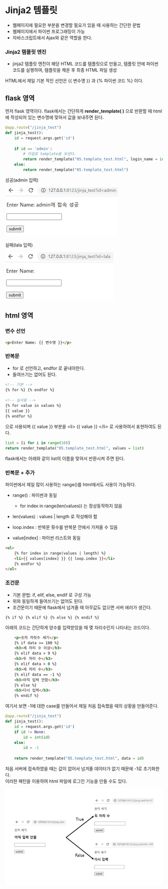 # Jinja2 템플릿
- 웹페이지에 필요한 부분을 변경할 필요가 있을 때 사용하는 간단한 문법
- 웹페이지에서 파이썬 프로그래밍이 가능
- 자바스크립트에서 Ajax와 같은 역할을 한다.

###  Jinja2 템플릿 엔진
- jinja2 템플릿 엔진이 해당 HTML 코드를 템플릿으로 만들고, 템플릿 안에 파이썬 코드를 실행하여, 템플릿을 채운 후 최종 HTML 파일 생성

HTML에서 제일 기본 적인 선언은 {{ 변수명 }} 과 {% 파이썬 코드 %} 이다.

## flask 영역

먼저 flask 영역이다. flask에서는 간단하게 __render_template( )__ 으로 반환할 때 html에 작성되어 있는 변수명에 맞혀서 값을 보내주면 된다.


```py
@app.route("/jinja_test")
def jinja_test():
    id = request.args.get('id')

    if id == 'admin':
        # 이걸로 template을 보낸다.
        return render_template("05.template_test.html", login_name = id + "에 접속 성공")
    else:
        return render_template("05.template_test.html")
```
성공(admin 입력)

![](./md_img/05.success.jpg) 

실패(lala 입력)

![](./md_img/05.failed.jpg)

## html 영역
### 변수 선언
```html
<p>Enter Name: {{ 변수명 }}</p>
```

### 반복문
- for 로 선언하고, endfor 로 끝내야한다.
- 들여쓰기는 없어도 된다.

```html
<!-- 기본 -->
{% for %} {% endfor %} 

<!-- 실사용 -->
{% for value in values %}
{{ value }}
{% endfor %}
```
으로 사용되며 {{ value }} 부분을 \<li> {{ value }} \</li> 로 사용하여서 표현하여도 된다.

```py
list = [i for i in range(10)]
return render_template("05.template_test.html", values = list)
```
flask에서는 아래와 같이 list의 이름을 맞혀서 반환시켜 주면 된다.
<br>
 

### 반복문 + 추가
파이썬에서 제일 많이 사용하는 range()를 html에서도 사용이 가능하다.

- range() : 파이썬과 동일
  - for index in range(len(values)) 는 정상동작하지 않음
  
- len(values) : values | length 로 작성해야 함
- loop.index : 반복문 횟수를 반복문 안에서 가져올 수 있음
- value[index] : 파이썬 리스트와 동일

```html
<ul>
    {% for index in range(values | length) %}
    <li>{{ values[index] }} {{ loop.index }}</li>
    {% endfor %}
</ul>
```


### 조건문
- 기본 문법: if, elif, else, endif 로 구성 가능
- 위와 동일하게 들여쓰기는 없어도 된다.
- 조건문이기 때문에 flask에서 넘겨줄 때 아무값도 없으면 서버 에러가 생긴다.
```
{% if %} {% elif %} {% else %} {% endif %} 
```
 
아래의 코드는 간단하게 양수를 입력받았을 때 몇 자리수인지 나타내는 코드이다.
```html
    <p>숫자 자릿수 세기</p>
    {% if data >= 100 %}
    <h3>세 자리 수 이상</h3>
    {% elif data > 9 %}
    <h3>두 자리 수</h3>
    {% elif data > 0 %}
    <h3>세 자리 수</h3>
    {% elif data == -1 %}
    <h3>아직 입력 안함</h3>
    {% else %}
    <h3>다시 입력</h3>
    {% endif %}
```
여기서 보면 -1에 대한 case를 만들어서 제일 처음 접속했을 때의 상황을 만들어준다.

```py
@app.route("/jinja_test")
def jinja_test():
    id = request.args.get('id')
    if id != None:
        id = int(id)
    else:
        id = -1

    return render_template("05.template_test.html", data = id)
```
처음 서버에 접속하였을 때는 값이 없어서 넘겨줄 데이터가 없기 때문에 -1로 초기화한다.  
이러한 패턴을 이용하여 html 파일에 로그인 기능을 만들 수도 있다.  

![./md_img/05.if.jpg](./md_img/05.if.jpg)